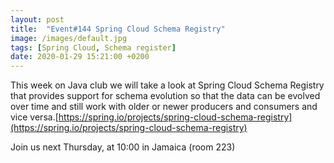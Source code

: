 ```yaml
---
layout: post
title:  "Event#144 Spring Cloud Schema Registry"
image: /images/default.jpg
tags: [Spring Cloud, Schema register]
date: 2020-01-29 15:21:00 +0200
---
```


This week on Java club we will take a look at Spring Cloud Schema Registry that provides support for schema evolution so that the data can be evolved over time and still work with older or newer producers and consumers and vice versa.[https://spring.io/projects/spring-cloud-schema-registry](https://spring.io/projects/spring-cloud-schema-registry)

Join us next Thursday, at 10:00 in Jamaica (room 223)
